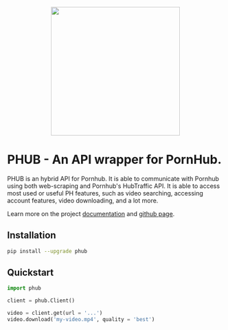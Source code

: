 <p align="center">
  <img width="300" src="https://github.com/Egsagon/PHUB/blob/master/assets/logo.svg">
</p>

# PHUB - An API wrapper for PornHub.

PHUB is an hybrid API for Pornhub. It is able to communicate with Pornhub
using both web-scraping and Pornhub's HubTraffic API. It is
able to access most used or useful PH features, such as video searching,
accessing account features, video downloading, and a lot more.

Learn more on the project [documentation](https://phub.readthedocs.io) and
[github page](https://github.com/Egsagon/PHUB).

## Installation

```sh
pip install --upgrade phub
```

## Quickstart

```python
import phub

client = phub.Client()

video = client.get(url = '...')
video.download('my-video.mp4', quality = 'best')
```